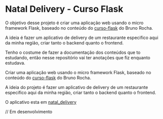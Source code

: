 # Natal Delivery - Curso Flask

O objetivo desse projeto é criar uma aplicação web usando o micro framework Flask, baseado no conteúdo do [curso-flask](https://github.com/codeshow/curso-flask) do Bruno Rocha.

A ideia é fazer um aplicativo de delivery de um restaurante especifico aqui da minha região, criar tanto o backend quanto o frontend.

Tenho o costume de fazer a documentação dos conteúdos que to estudando, então nesse repositório vai ter anotações que fiz enquanto estudava.

Criar uma aplicação web usando o micro framework Flask, baseado no conteúdo do [curso-flask](https://github.com/pinheir0g/curso-flask) do Bruno Rocha.

A ideia do projeto é fazer um aplicativo de delivery de um restaurante especifico aqui da minha região, criar tanto o backend quanto o frontend.



O aplicativo esta em [natal_delivery](/natal_delivery)

// Em desenvolvimento
